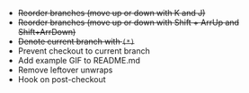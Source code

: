 * ~~Reorder branches (move up or down with K and J)~~
* ~~Reorder branches (move up or down with Shift + ArrUp and Shift+ArrDown)~~
* ~~Denote current branch with `(*)`~~
* Prevent checkout to current branch
* Add example GIF to README.md
* Remove leftover unwraps
* Hook on post-checkout